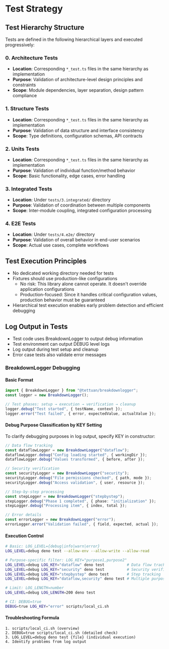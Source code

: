 # Test Strategy

## Test Hierarchy Structure

Tests are defined in the following hierarchical layers and executed progressively:

### 0. Architecture Tests
- **Location**: Corresponding `*_test.ts` files in the same hierarchy as implementation
- **Purpose**: Validation of architecture-level design principles and constraints
- **Scope**: Module dependencies, layer separation, design pattern compliance

### 1. Structure Tests  
- **Location**: Corresponding `*_test.ts` files in the same hierarchy as implementation
- **Purpose**: Validation of data structure and interface consistency
- **Scope**: Type definitions, configuration schemas, API contracts

### 2. Units Tests
- **Location**: Corresponding `*_test.ts` files in the same hierarchy as implementation
- **Purpose**: Validation of individual function/method behavior
- **Scope**: Basic functionality, edge cases, error handling

### 3. Integrated Tests
- **Location**: Under `tests/3.integrated/` directory
- **Purpose**: Validation of coordination between multiple components
- **Scope**: Inter-module coupling, integrated configuration processing

### 4. E2E Tests
- **Location**: Under `tests/4.e2e/` directory  
- **Purpose**: Validation of overall behavior in end-user scenarios
- **Scope**: Actual use cases, complete workflows

## Test Execution Principles

- No dedicated working directory needed for tests
- Fixtures should use production-like configurations
  - No risk: This library alone cannot operate. It doesn't override application configurations
  - Production-focused: Since it handles critical configuration values, production behavior must be guaranteed
- Hierarchical test execution enables early problem detection and efficient debugging

## Log Output in Tests

- Test code uses BreakdownLogger to output debug information
- Test environment can output DEBUG level logs
- Log output during test setup and cleanup
- Error case tests also validate error messages

### BreakdownLogger Debugging

#### Basic Format
```typescript
import { BreakdownLogger } from "@tettuan/breakdownlogger";
const logger = new BreakdownLogger();

// Test phases: setup → execution → verification → cleanup
logger.debug("Test started", { testName, context });
logger.error("Test failed", { error, expectedValue, actualValue });
```

#### Debug Purpose Classification by KEY Setting
To clarify debugging purposes in log output, specify KEY in constructor:

```typescript
// Data flow tracking
const dataflowLogger = new BreakdownLogger("dataflow");
dataflowLogger.debug("Config loading started", { workingDir });
dataflowLogger.debug("Values transformed", { before, after });

// Security verification
const securityLogger = new BreakdownLogger("security");
securityLogger.debug("File permissions checked", { path, mode });
securityLogger.debug("Access validation", { user, resource });

// Step-by-step processing
const stepLogger = new BreakdownLogger("stepbystep");
stepLogger.debug("Phase 1 completed", { phase: "initialization" });
stepLogger.debug("Processing item", { index, total });

// Error details
const errorLogger = new BreakdownLogger("error");
errorLogger.error("Validation failed", { field, expected, actual });
```

#### Execution Control
```bash
# Basic: LOG_LEVEL={debug|info|warn|error}
LOG_LEVEL=debug deno test --allow-env --allow-write --allow-read

# Purpose-specific filter: LOG_KEY="purpose1,purpose2"
LOG_LEVEL=debug LOG_KEY="dataflow" deno test          # Data flow tracking
LOG_LEVEL=debug LOG_KEY="security" deno test          # Security verification
LOG_LEVEL=debug LOG_KEY="stepbystep" deno test        # Step tracking
LOG_LEVEL=debug LOG_KEY="dataflow,security" deno test # Multiple purposes

# Limit: LOG_LENGTH=number
LOG_LEVEL=debug LOG_LENGTH=200 deno test

# CI: DEBUG=true
DEBUG=true LOG_KEY="error" scripts/local_ci.sh
```

#### Troubleshooting Formula
```
1. scripts/local_ci.sh (overview)
2. DEBUG=true scripts/local_ci.sh (detailed check)  
3. LOG_LEVEL=debug deno test {file} (individual execution)
4. Identify problems from log output
```